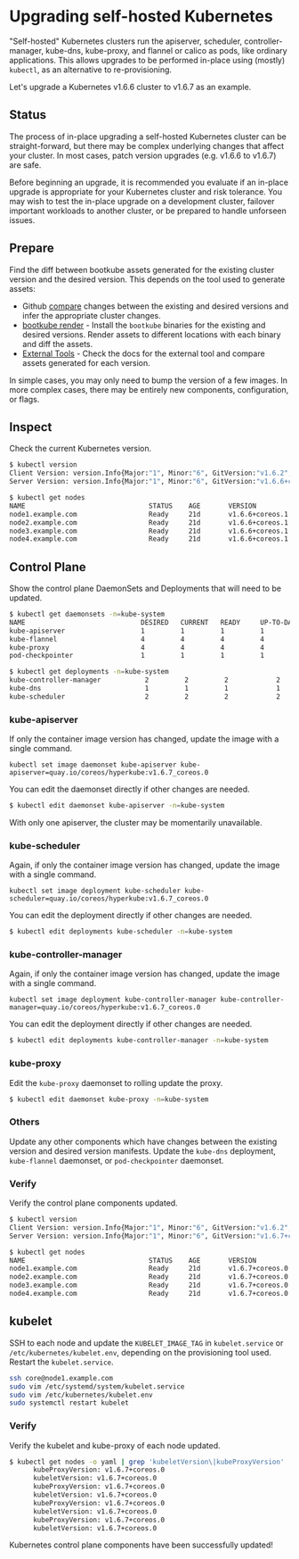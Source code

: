 # Upgrading self-hosted Kubernetes

"Self-hosted" Kubernetes clusters run the apiserver, scheduler, controller-manager, kube-dns, kube-proxy, and flannel or calico as pods, like ordinary applications. This allows upgrades to be performed in-place using (mostly) `kubectl`, as an alternative to re-provisioning.

Let's upgrade a Kubernetes v1.6.6 cluster to v1.6.7 as an example.

## Status

The process of in-place upgrading a self-hosted Kubernetes cluster can be straight-forward, but there may be complex underlying changes that affect your cluster. In most cases, patch version upgrades (e.g. v1.6.6 to v1.6.7) are safe.

Before beginning an upgrade, it is recommended you evaluate if an in-place upgrade is appropriate for your Kubernetes cluster and risk tolerance. You may wish to test the in-place upgrade on a development cluster, failover important workloads to another cluster, or be prepared to handle unforseen issues.

## Prepare

Find the diff between bootkube assets generated for the existing cluster version and the desired version. This depends on the tool used to generate assets:

* Github [compare](https://github.com/kubernetes-incubator/bootkube/compare/v0.5.0...v0.5.1) changes between the existing and desired versions and infer the appropriate cluster changes.
* [bootkube render](https://github.com/kubernetes-incubator/bootkube) - Install the `bootkube` binaries for the existing and desired versions. Render assets to different locations with each binary and diff the assets.
* [External Tools](users-integrations.md) - Check the docs for the external tool and compare assets generated for each version.

In simple cases, you may only need to bump the version of a few images. In more complex cases, there may be entirely new components, configuration, or flags.

## Inspect

Check the current Kubernetes version.

```sh
$ kubectl version
Client Version: version.Info{Major:"1", Minor:"6", GitVersion:"v1.6.2", GitCommit:"477efc3cbe6a7effca06bd1452fa356e2201e1ee", GitTreeState:"clean", BuildDate:"2017-04-19T20:33:11Z", GoVersion:"go1.7.5", Compiler:"gc", Platform:"linux/amd64"}
Server Version: version.Info{Major:"1", Minor:"6", GitVersion:"v1.6.6+coreos.1", GitCommit:"42a5c8b99c994a51d9ceaed5d0254f177e97d419", GitTreeState:"clean", BuildDate:"2017-06-21T01:10:07Z", GoVersion:"go1.7.6", Compiler:"gc", Platform:"linux/amd64"}
```

```sh
$ kubectl get nodes
NAME                               STATUS    AGE       VERSION
node1.example.com                  Ready     21d       v1.6.6+coreos.1
node2.example.com                  Ready     21d       v1.6.6+coreos.1
node3.example.com                  Ready     21d       v1.6.6+coreos.1
node4.example.com                  Ready     21d       v1.6.6+coreos.1
```

## Control Plane

Show the control plane DaemonSets and Deployments that will need to be updated.

```sh
$ kubectl get daemonsets -n=kube-system
NAME                             DESIRED   CURRENT   READY     UP-TO-DATE   AVAILABLE   NODE-SELECTOR                     AGE
kube-apiserver                   1         1         1         1            1           node-role.kubernetes.io/master=   21d
kube-flannel                     4         4         4         4            4           <none>                            21d
kube-proxy                       4         4         4         4            4           <none>                            21d
pod-checkpointer                 1         1         1         1            1           node-role.kubernetes.io/master=   21d

$ kubectl get deployments -n=kube-system
kube-controller-manager           2         2         2            2           21d
kube-dns                          1         1         1            1           21d
kube-scheduler                    2         2         2            2           21d
```

### kube-apiserver

If only the container image version has changed, update the image with a single command.

```
kubectl set image daemonset kube-apiserver kube-apiserver=quay.io/coreos/hyperkube:v1.6.7_coreos.0
```

You can edit the daemonset directly if other changes are needed.

```sh
$ kubectl edit daemonset kube-apiserver -n=kube-system
```

With only one apiserver, the cluster may be momentarily unavailable.

### kube-scheduler

Again, if only the container image version has changed, update the image with a single command.

```
kubectl set image deployment kube-scheduler kube-scheduler=quay.io/coreos/hyperkube:v1.6.7_coreos.0
```

You can edit the deployment directly if other changes are needed.

```sh
$ kubectl edit deployments kube-scheduler -n=kube-system
```

### kube-controller-manager

Again, if only the container image version has changed, update the image with a single command.

```
kubectl set image deployment kube-controller-manager kube-controller-manager=quay.io/coreos/hyperkube:v1.6.7_coreos.0
```

You can edit the deployment directly if other changes are needed.

```sh
$ kubectl edit deployments kube-controller-manager -n=kube-system
```

### kube-proxy

Edit the `kube-proxy` daemonset to rolling update the proxy.

```sh
$ kubectl edit daemonset kube-proxy -n=kube-system
```

### Others

Update any other components which have changes between the existing version and desired version manifests. Update the `kube-dns` deployment, `kube-flannel` daemonset, or `pod-checkpointer` daemonset.

### Verify

Verify the control plane components updated.

```sh
$ kubectl version
Client Version: version.Info{Major:"1", Minor:"6", GitVersion:"v1.6.2", GitCommit:"477efc3cbe6a7effca06bd1452fa356e2201e1ee", GitTreeState:"clean", BuildDate:"2017-04-19T20:33:11Z", GoVersion:"go1.7.5", Compiler:"gc", Platform:"linux/amd64"}
Server Version: version.Info{Major:"1", Minor:"6", GitVersion:"v1.6.7+coreos.0", GitCommit:"c8c505ee26ac3ab4d1dff506c46bc5538bc66733", GitTreeState:"clean", BuildDate:"2017-07-06T17:38:33Z", GoVersion:"go1.7.6", Compiler:"gc", Platform:"linux/amd64"}
```

```sh
$ kubectl get nodes
NAME                               STATUS    AGE       VERSION
node1.example.com                  Ready     21d       v1.6.7+coreos.0
node2.example.com                  Ready     21d       v1.6.7+coreos.0
node3.example.com                  Ready     21d       v1.6.7+coreos.0
node4.example.com                  Ready     21d       v1.6.7+coreos.0
```

## kubelet

SSH to each node and update the `KUBELET_IMAGE_TAG` in `kubelet.service` or `/etc/kubernetes/kubelet.env`, depending on the provisioning tool used. Restart the `kubelet.service`.

```sh
ssh core@node1.example.com
sudo vim /etc/systemd/system/kubelet.service
sudo vim /etc/kubernetes/kubelet.env
sudo systemctl restart kubelet
```

### Verify

Verify the kubelet and kube-proxy of each node updated.

```sh
$ kubectl get nodes -o yaml | grep 'kubeletVersion\|kubeProxyVersion'
      kubeProxyVersion: v1.6.7+coreos.0
      kubeletVersion: v1.6.7+coreos.0
      kubeProxyVersion: v1.6.7+coreos.0
      kubeletVersion: v1.6.7+coreos.0
      kubeProxyVersion: v1.6.7+coreos.0
      kubeletVersion: v1.6.7+coreos.0
      kubeProxyVersion: v1.6.7+coreos.0
      kubeletVersion: v1.6.7+coreos.0
```

Kubernetes control plane components have been successfully updated!

